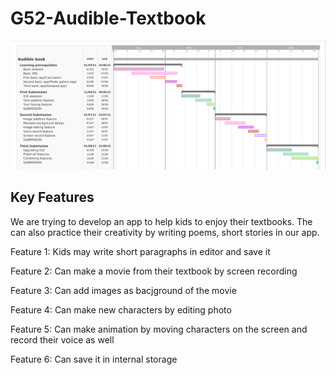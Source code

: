 # G52-Audible-Textbook

![](GanttChart/GanttChart.png)

Key Features
-------------

We are trying to develop an app to help kids to enjoy their textbooks. The can also practice their creativity by writing poems, short stories in our app.

Feature 1: Kids may write short paragraphs in editor and save it


Feature 2: Can make a movie from their textbook by screen recording

Feature 3: Can add images as bacjground of the movie

Feature 4: Can make new characters by editing photo

Feature 5: Can make animation by moving characters on the screen and record their voice as well

Feature 6: Can save it in internal storage
